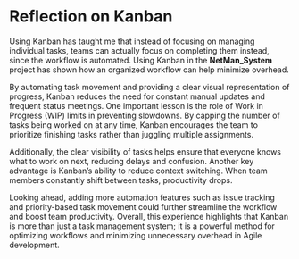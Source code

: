 # Reflection on Kanban

Using Kanban has taught me that instead of focusing on managing individual tasks, teams can actually focus on completing them instead, since the workflow is automated. Using Kanban in the **NetMan_System** project has shown how an organized workflow can help minimize overhead. 

By automating task movement and providing a clear visual representation of progress, Kanban reduces the need for constant manual updates and frequent status meetings. One important lesson is the role of Work in Progress (WIP) limits in preventing slowdowns. By capping the number of tasks being worked on at any time, Kanban encourages the team to prioritize finishing tasks rather than juggling multiple assignments. 

Additionally, the clear visibility of tasks helps ensure that everyone knows what to work on next, reducing delays and confusion. Another key advantage is Kanban’s ability to reduce context switching. When team members constantly shift between tasks, productivity drops.

Looking ahead, adding more automation features such as issue tracking and priority-based task movement could further streamline the workflow and boost team productivity. Overall, this experience highlights that Kanban is more than just a task management system; it is a powerful method for optimizing workflows and minimizing unnecessary overhead in Agile development.
